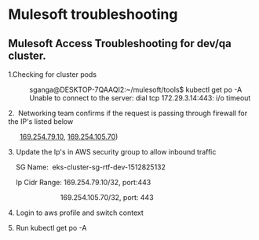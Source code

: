 # Mulesoft troubleshooting

## Mulesoft Access Troubleshooting for dev/qa cluster.

1.Checking for cluster pods

           sganga@DESKTOP-7QAAQI2:\~/mulesoft/tools$ kubectl get po -A  
           Unable to connect to the server: dial tcp 172.29.3.14:443:
i/o timeout

2.  Networking team confirms if the request is passing through firewall
for the IP's listed below

      [169.254.79.10](http://169.254.79.10),
[169.254.105.70](http://169.254.105.70))

3\. Update the Ip's in AWS security group to allow inbound traffic 

    SG Name:  eks-cluster-sg-rtf-dev-1512825132

    Ip Cidr Range: 169.254.79.10/32, port:443

                           169.254.105.70/32, port: 443

4\. Login to aws profile and switch context 

5\. Run kubectl get po -A
